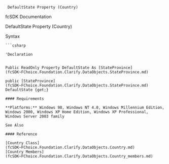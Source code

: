 ﻿     DefaultState Property (Country)                                                   

fcSDK Documentation

DefaultState Property (Country)

Syntax

```vbnet
```csharp

'Declaration
 

Public ReadOnly Property DefaultState As [StateProvince](fcSDK~FChoice.Foundation.Clarify.DataObjects.StateProvince.md)

public [StateProvince](fcSDK~FChoice.Foundation.Clarify.DataObjects.StateProvince.md) DefaultState {get;}

#### Requirements

**Platforms:** Windows 98, Windows NT 4.0, Windows Millennium Edition, Windows 2000, Windows XP Home Edition, Windows XP Professional, Windows Server 2003 family

See Also

#### Reference

[Country Class](fcSDK~FChoice.Foundation.Clarify.DataObjects.Country.md)  
[Country Members](fcSDK~FChoice.Foundation.Clarify.DataObjects.Country_members.md)